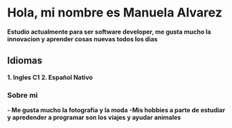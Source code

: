 # Hola, mi nombre es Manuela Alvarez 
**Estudio actualmente para ser software developer, me gusta mucho la innovacion y aprender cosas nuevas todos los dias**
##  Idiomas
**1. Ingles C1**
**2. Español Nativo**
### Sobre mi
**- Me gusta mucho la fotografia y la moda**
**-Mis hobbies a parte de estudiar y apredender a programar son los viajes y ayudar animales**

